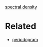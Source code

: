 [spectral density](https://en.wikipedia.org/wiki/Spectral_density)

# Related
* [periodogram](http://docs.scipy.org/doc/scipy-0.14.0/reference/generated/scipy.signal.periodogram.html)